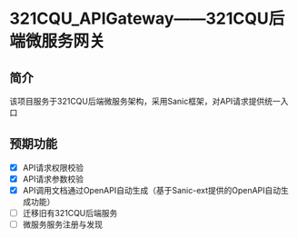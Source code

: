 # 321CQU_APIGateway——321CQU后端微服务网关
## 简介
该项目服务于321CQU后端微服务架构，采用Sanic框架，对API请求提供统一入口

## 预期功能
- [x] API请求权限校验
- [x] API请求参数校验
- [x] API调用文档通过OpenAPI自动生成（基于Sanic-ext提供的OpenAPI自动生成功能）
- [ ] 迁移旧有321CQU后端服务
- [ ] 微服务服务注册与发现
